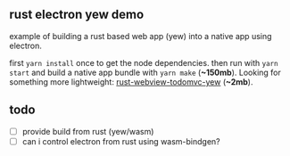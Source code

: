 ## rust electron yew demo

example of building a rust based web app (yew) into a native app using electron.

first `yarn install` once to get the node dependencies.
then run with `yarn start` and build a native app bundle with `yarn make` (**~150mb**).
Looking for something more lightweight: [rust-webview-todomvc-yew](https://github.com/Extrawurst/rust-webview-todomvc-yew) (**~2mb**).

## todo

- [ ] provide build from rust (yew/wasm)
- [ ] can i control electron from rust using wasm-bindgen?